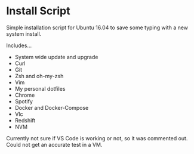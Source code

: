 # Install Script

Simple installation script for Ubuntu 16.04 to save some typing with a new system install.

Includes...

- System wide update and upgrade
- Curl
- Git
- Zsh and oh-my-zsh
- Vim
- My personal dotfiles
- Chrome
- Spotify
- Docker and Docker-Compose
- Vlc
- Redshift
- NVM

Currently not sure if VS Code is working or not, so it was commented out. Could not get an accurate test in a VM.